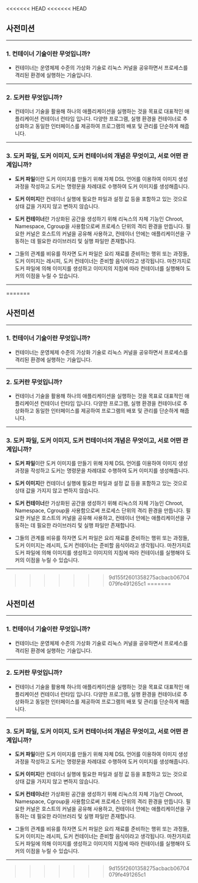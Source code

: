 <<<<<<< HEAD
<<<<<<< HEAD
## 사전미션
***
### 1. 컨테이너 기술이란 무엇입니까?
 - 컨테이너는 운영체제 수준의 가상화 기술로 리눅스 커널을 공유하면서 프로세스를 격리된 환경에 실행하는 기술입니다.
***

### 2. 도커란 무엇입니까?
 - 컨테이너 기술을 활용해 하나의 애플리케이션을 실행하는 것을 목표로 대표적인 애플리케이션 컨테이너 런타임 입니다.
   다양한 프로그램, 실행 환경을 컨테이너로 추상화하고 동일한 인터페이스를 제공하여 프로그램의 배포 및 관리를 단순하게 해줍니다.
***

### 3. 도커 파일, 도커 이미지, 도커 컨테이너의 개념은 무엇이고, 서로 어떤 관계입니까?
 - **도커 파일**이란 도커 이미지를 만들기 위해 자체 DSL 언어를 이용하여 이미지 생성 과정을 작성하고 도커는 명령문을 차례대로 수행하여 도커 이미지를 생성해줍니다.

 - **도커 이미지**란 컨테이너 실행에 필요한 파일과 설정 값 등을 포함하고 있는 것으로 상태 값을 가지지 않고 변하지 않습니다.

 - **도커 컨테이너**란 가상화된 공간을 생성하기 위해 리눅스의 자체 기능인 Chroot, Namespace, Cgroup을 사용함으로써 프로세스 단위의 격리 환경을 만듭니다. 필요한 커널은 호스트의 커널을 공유해 사용하고, 컨테이너 안에는 애플리케이션을 구동하는 데 필요한 라이브러리 및 실행 파일만 존재합니다.

 - 그들의 관계를 비유를 하자면 도커 파일은 요리 재료를 준비하는 행위 또는 과정들, 도커 이미지는 레시피, 도커 컨테이너는 준비할 음식이라고 생각됩니다. 마찬가지로 도커 파일에 의해 이미지를 생성하고 이미지의 지침에 따라 컨테이너를 실행해야 도커의 이점을 누릴 수 있습니다.
***
=======
## 사전미션
***
### 1. 컨테이너 기술이란 무엇입니까?
 - 컨테이너는 운영체제 수준의 가상화 기술로 리눅스 커널을 공유하면서 프로세스를 격리된 환경에 실행하는 기술입니다.
***

### 2. 도커란 무엇입니까?
 - 컨테이너 기술을 활용해 하나의 애플리케이션을 실행하는 것을 목표로 대표적인 애플리케이션 컨테이너 런타임 입니다.
   다양한 프로그램, 실행 환경을 컨테이너로 추상화하고 동일한 인터페이스를 제공하여 프로그램의 배포 및 관리를 단순하게 해줍니다.
***

### 3. 도커 파일, 도커 이미지, 도커 컨테이너의 개념은 무엇이고, 서로 어떤 관계입니까?
 - **도커 파일**이란 도커 이미지를 만들기 위해 자체 DSL 언어를 이용하여 이미지 생성 과정을 작성하고 도커는 명령문을 차례대로 수행하여 도커 이미지를 생성해줍니다.

 - **도커 이미지**란 컨테이너 실행에 필요한 파일과 설정 값 등을 포함하고 있는 것으로 상태 값을 가지지 않고 변하지 않습니다.

 - **도커 컨테이너**란 가상화된 공간을 생성하기 위해 리눅스의 자체 기능인 Chroot, Namespace, Cgroup을 사용함으로써 프로세스 단위의 격리 환경을 만듭니다. 필요한 커널은 호스트의 커널을 공유해 사용하고, 컨테이너 안에는 애플리케이션을 구동하는 데 필요한 라이브러리 및 실행 파일만 존재합니다.

 - 그들의 관계를 비유를 하자면 도커 파일은 요리 재료를 준비하는 행위 또는 과정들, 도커 이미지는 레시피, 도커 컨테이너는 준비할 음식이라고 생각됩니다. 마찬가지로 도커 파일에 의해 이미지를 생성하고 이미지의 지침에 따라 컨테이너를 실행해야 도커의 이점을 누릴 수 있습니다.
*** 
>>>>>>> 9d155f2601358275acbacb06704079fe491265c1
=======
## 사전미션
***
### 1. 컨테이너 기술이란 무엇입니까?
 - 컨테이너는 운영체제 수준의 가상화 기술로 리눅스 커널을 공유하면서 프로세스를 격리된 환경에 실행하는 기술입니다.
***

### 2. 도커란 무엇입니까?
 - 컨테이너 기술을 활용해 하나의 애플리케이션을 실행하는 것을 목표로 대표적인 애플리케이션 컨테이너 런타임 입니다.
   다양한 프로그램, 실행 환경을 컨테이너로 추상화하고 동일한 인터페이스를 제공하여 프로그램의 배포 및 관리를 단순하게 해줍니다.
***

### 3. 도커 파일, 도커 이미지, 도커 컨테이너의 개념은 무엇이고, 서로 어떤 관계입니까?
 - **도커 파일**이란 도커 이미지를 만들기 위해 자체 DSL 언어를 이용하여 이미지 생성 과정을 작성하고 도커는 명령문을 차례대로 수행하여 도커 이미지를 생성해줍니다.

 - **도커 이미지**란 컨테이너 실행에 필요한 파일과 설정 값 등을 포함하고 있는 것으로 상태 값을 가지지 않고 변하지 않습니다.

 - **도커 컨테이너**란 가상화된 공간을 생성하기 위해 리눅스의 자체 기능인 Chroot, Namespace, Cgroup을 사용함으로써 프로세스 단위의 격리 환경을 만듭니다. 필요한 커널은 호스트의 커널을 공유해 사용하고, 컨테이너 안에는 애플리케이션을 구동하는 데 필요한 라이브러리 및 실행 파일만 존재합니다.

 - 그들의 관계를 비유를 하자면 도커 파일은 요리 재료를 준비하는 행위 또는 과정들, 도커 이미지는 레시피, 도커 컨테이너는 준비할 음식이라고 생각됩니다. 마찬가지로 도커 파일에 의해 이미지를 생성하고 이미지의 지침에 따라 컨테이너를 실행해야 도커의 이점을 누릴 수 있습니다.
*** 
>>>>>>> 9d155f2601358275acbacb06704079fe491265c1
